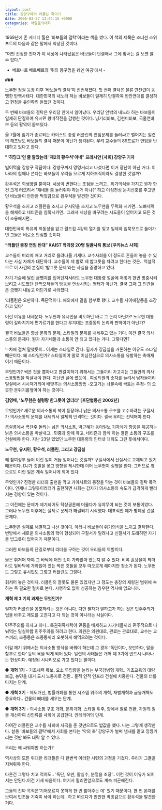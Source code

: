 ```yaml
---
layout: post
title: 강양구떼의 러플린 죽이기
date: 2006-03-27 13:44:15 +0900
categories: 깨달음의대화
---
```

1969년에 존 케네디 툴은 ‘바보들의 결탁’이라는 책을 썼다. 이 책의 제목은 조너선 스위프트의 다음과 같은 말에서 착상된 것이다. 

“어떤 진정한 천재가 이 세상에 나타났음은 바보들이 단결해서 그에 맞서는 걸 보면 알 수 있다.”

- 베르나르 베르베르의 ‘쥐의 똥꾸멍을 꿰멘 여공’에서 - 

**###**

노무현 정권 등장 이후 ‘바보들의 결탁’이 빈번해졌다. 첫 번째 결탁은 물론 딴잔련이 동맹한 탄핵사태다. 대한민국의 내노라 하는 바보들이 일제히 단결하여 딴잔연대를 결성하고 헌정을 유린하려 들었던 것이다. 

두 번째 바보들의 결탁은 우리당 안에서 일어났다. 우리당 안밖의 내노라 하는 바보들이 일제히 단결하여 유시민 왕따작전을 감행한 것이다. 닝기리바보, 김현미바보, 국물연바보 등의 활약이 돋보였다. 

올 7월에 임기가 종료되는 카이스트 총장 러플린의 연임문제를 둘러싸고 벌어지는 일련의 해프닝도 바보들의 결탁 때문이 아닌가 생각된다. 무려 교수들의 89프로가 연임을 반대하고 있다고 한다. 

**"'히딩크'인 줄 알았는데 '제2의 황우석'이네" 프레시안 [사회] 강양구 기자**

빌어먹을 강양구 작품이다. 걍양구까지 멍멍거리고 나섰다면 이거 장난이 아닌 거다. 이 나라의 힘깨나 쓴다는 바보들이 우리들 모르게 지하조직이라도 결성한 것일까?

황우석은 희생양일 뿐이다. 세상이 변한다는 조짐을 느끼고.. 위기의식을 가지고 뭔가 한 건 크게 터뜨려서 '쟤네들 좀 눌러줘야 하는거 아냐?' 하고 이심전심 눈치신호를 주고받던 바보들이 만만한 먹잇감으로 황우석을 발견한 것이다. 

황우석을 조지고 러플린을 조지고 유시민을 조지고 노무현을 무력화 시키면.. 노빠세력을 해체하고 네티즌을 침묵시키면.. 그래서 세상을 바꾸려는 시도들이 없어지고 모든 것이 조용해지면.. 

대한민국이 특유의 역동성을 잃고 월드컵 4강의 열기를 잊고 일제히 침묵모드로 들어가면 그들은 비로소 안심할 것이다. 

**“러플린 총장 연임 반대” KAIST 학과장 20명 일괄사퇴 통보 [쿠키뉴스 사회]**

교수들이 머리띠 매고 거리로 몰려나올 기세다. 교수사회를 이 정도로 흔들어 놓을 수 있다는 사실 자체가 대단하다. 교수들이 제 발로 제 밥그릇을 차려고 한다는 것은.. 역설적으로 이 사건의 본질이 ‘밥그릇 문제’라는 사실을 증명하고 있다. 

자기 가슴에 달린 금뺏지를 집어던져서라도 노무현 대통령 얼굴에 어떻게 한번 명중시켜 보려고 시도했던 탄핵오적들의 망동을 연상시키는 행태가 아닌가. 결국 그때 그 인간들은 금뺏지 내놓고 어딘가로 사라졌다. 

‘러플린은 오만하다. 독단적이다. 해외에서 말을 함부로 했다. 교수들 사이에갈등을 조장하고 있다’ 

이런 이유를 내세운다. 노무현과 유시민을 비토하던 바로 그 논리 아닌가? 노무현 대통령이 갈라치기에 편가르기를 한다고 우겨대는 조중동의 논리와 판박이가 아닌가? 

결국 바보들은 항상 문화의 문제, 스타일의 문제를 내세우고 있는 거다. 이건 결국 의사소통의 문제다. 뭔가 자기네들과 소통이 안 되고 있다는 거다. 그렇다면? 

누차에 걸쳐 말했듯이.. 이제는 스타일로 간다. 필자가 강금실을 거론하는 이유도 스타일 때문이다. 왜 스타일인가? 스타일이야 말로 이심전심으로 의사소통을 유발하는 촉매제이기 때문이다.

무엇인가? 썩은 것을 뽑아내고 판갈이하기 위해서는 그들끼리 차고치는 그들만의 의사소통방법을 박살내야 한다. 지난번 글에 썼듯이.. 여성의원의 숫자를 늘려서 남자들끼리 밀실에서 시시덕거리며 배맞추는 의사소통방법 -오고가는 뇌물속에 싹트는 우정- 의 오붓한 분위기를엎어야 하는 것이다. 

**김영배, '노무현은 설렁탕 한그릇이 없더라' [후단협통신 2002년]**

무엇인가? 새로운 의사소통의 핵이 등장하니 낡은 의사소통 구조를 고수하려는 구질서가 의사소통의 문제를 내세워서 일제히 반격하는 것이다. 결국 우리는 선택해야 한다. 

룸살롱에서 폭탄주 돌리는 낡은 의사소통, 박근혜가 동아일보 기자에게 향응을 제공하는 낡은 의사소통을 박살내고.. 민중과 함께 하고, 네티즌과 함께 하는 열린 소통의 구조를 건설해야 한다. 지난 23일 있었던 노무현 대통령의 인터넷 대화도 그런 뜻에서이다.

**노무현, 유시민, 황우석, 러플린, 그리고 강금실**

왜 참여정부 들어 이런 일이 거듭 일어나는 것일까? 구질서에서 신질서로 교체되고 있기 때문이다. DJ가 깃발을 꽂고 방향을 제시한데 이어 노무현이 실행을 한다. 그러므로 앞으로도 이런 일은 계속 일어나게 되어 있다. 

무엇인가? 진정한 리더의 출현을 막고 카이사르의 등장을 막는 것이 바보들의 결탁 목적이다. 언제나 그렇듯이리더가 출현하면 사회는 갑자기 의사소통의 속도가 급격하게 빨라지는 경향이 있는 것이다.

그 이전에는 문제가 제기되어도 탁상공론에 머물다가 유야무야 되는 것이 보통이었다. 그러나 노무현 이후에는 실제로 문제가 해결되기 시작했다. 대표적인 예가 방폐장 건설 문제다. 

노무현은 실제로 해결하고 나선 것이다. 이러니 바보들이 위기의식을 느끼고 결탁한다. 변방에서 새로운 의사소통의 핵이 형성되어 구질서가 밀려나고 신질서가 도래하면 자기들 밥그릇이 없어지기 때문이다. 

그러한 바보들의 단결로부터 리더를 구하는 것이 우리들의 역할이다. 



물은 휘저어 봐야 그 바닥에 어떤 것이 가라앉아 있는지 알 수 있다. 비록 흙탕물이 되더라도 밑바닥에 가라앉아 있는 썩은 것들을 모두 떠오르게 해야지만 청소가 된다. 노무현도 그렇고 유시민도 그렇고 러플린도 그렇다. 

휘저어 놓은 것이다. 러플린의 잘못도 물론 있겠지만 그 정도는 총장의 재량권 범위에 속하는 즉 필요한 절차로 본다. 시행착오 없이 성공하는 경우란 역사에 없으니까. 



**개혁 제 3 기의 과제는 무엇인가?**

필자가 러플린을 옹호하려는 것은 아니다. 다만 필자가 말하고자 하는 것은 민주주의가 법을 바꾸고 제도를 고친다고 다 되는 것이 아니라는 사실이다. 

민주주의를 하자고 하니.. 특권귀족세력이 민중을 배제하고 자기네들끼리 민주적으로 나눠먹는 밀실야합 민주주의를 하려고 한다. 의원은 의원대로, 관료는 관료대로, 교수는 교수끼리, 조중동은 조중동끼리 오붓하게 해먹으려는 것이다. 

이걸 깨기 위해서는 의사소통 방식을 바꿔야 하는데 그 경우 ‘독단이다, 오만하다, 말을 함부로 한다’ 등의 욕을 먹게 되어 있다. 일련의 사태들은 개혁 제 3기에 반드시 나타나는 현상이다. 예정된 시나리오로 가고 있다는 말이다. 

● **개혁 1기** - 기초체력 확보, 요소 투입량을 늘리는 부국강병형 개혁.. 기초교육의 대량보급, 농민을 대거 도시 노동자로 전환.. 물적 인적 인프라 건설에 치중한다. 건물의 터를 다지는 단계. 

● **개혁 2기** - 제도개선, 법률개폐를 통한 시스템 위주의 개혁, 재벌개혁과 금융개혁도 중요하다.. 건물의 뼈대를 세우는 단계.

● **개혁 3기** - 의사소통 구조 개혁, 문화개혁, 스타일 위주, 양에서 질로 전환, 자원의 질을 개선하여 신인류를 사회에 공급한다. 인테리어의 단계. 

하여간 러플린은 교수들 사회에 자극을 준 것만으로도 밥값을 했다. 나는 그렇게 생각한다. 살롱 ‘바보들의 결탁’에서 사회를 본다는 ‘악의 축’ 강양구가 벌써 냄새를 맡고 낑낑거리는 것만 봐도 대략 알 수 있다.

우리는 왜 싸워야만 하는가?

역사상의 모든 위대한 리더들은 다 한번씩 이러한 시련의 과정을 거쳤다. 우리가 그들을 지켜줘야 한다. 

다른건 그렇다 치고 적어도.. '독단, 오만, 말실수, 분열을 조장'.. 이런 것이 이유가 되어서는 안된다.이건 기세 싸움이다. 여기서 밀리면앞으로도 계속 피곤해진다. 

그들의 진짜 목적은'기어오르지 못하게 한 번 밟아주는 데' 있기 때문이다. 한 번 본때를 보여서 민초들 기죽여 놔야 하는데.. 하고 벼르다가 만만한 먹잇감으로 황우석을 발견한 거다.